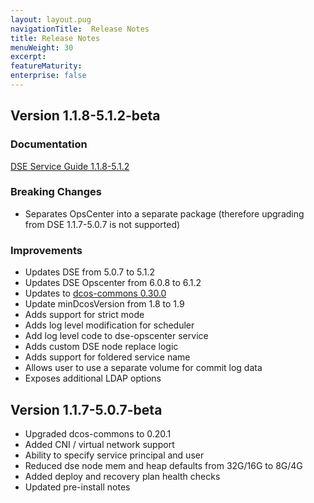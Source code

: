 ```yaml
---
layout: layout.pug
navigationTitle:  Release Notes
title: Release Notes
menuWeight: 30
excerpt:
featureMaturity:
enterprise: false
---
```


## Version 1.1.8-5.1.2-beta

### Documentation
[DSE Service Guide 1.1.8-5.1.2](https://gist.github.com/NimaVaziri/7da71cf88a2fda04297de208de311b32)

### Breaking Changes
- Separates OpsCenter into a separate package (therefore upgrading from DSE 1.1.7-5.0.7 is not
supported)

### Improvements
- Updates DSE from 5.0.7 to 5.1.2
- Updates DSE Opscenter from 6.0.8 to 6.1.2
- Updates to [dcos-commons 0.30.0](https://github.com/mesosphere/dcos-commons/releases/tag/0.30.0)
- Update minDcosVersion from 1.8 to 1.9
- Adds support for strict mode
- Adds log level modification for scheduler
- Add log level code to dse-opscenter service
- Adds custom DSE node replace logic
- Adds support for foldered service name
- Allows user to use a separate volume for commit log data
- Exposes additional LDAP options

## Version 1.1.7-5.0.7-beta

* Upgraded dcos-commons to 0.20.1
* Added CNI / virtual network support
* Ability to specify service principal and user
* Reduced dse node mem and heap defaults from 32G/16G to 8G/4G
* Added deploy and recovery plan health checks
* Updated pre-install notes

